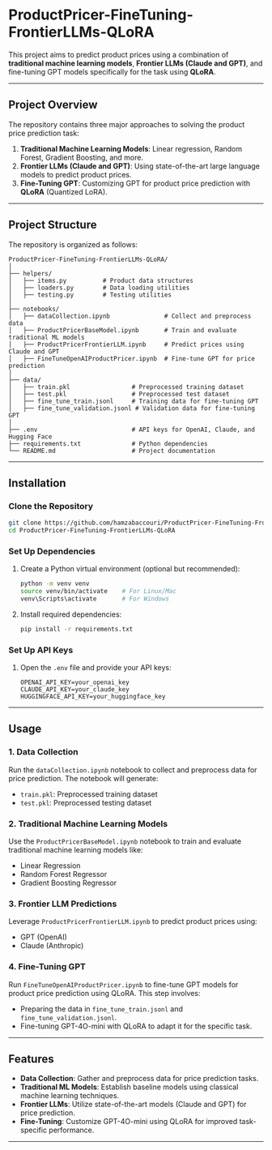 
# ProductPricer-FineTuning-FrontierLLMs-QLoRA

This project aims to predict product prices using a combination of **traditional machine learning models**, **Frontier LLMs (Claude and GPT)**, and fine-tuning GPT models specifically for the task using **QLoRA**.

---

## **Project Overview**

The repository contains three major approaches to solving the product price prediction task:
1. **Traditional Machine Learning Models**: Linear regression, Random Forest, Gradient Boosting, and more.
2. **Frontier LLMs (Claude and GPT)**: Using state-of-the-art large language models to predict product prices.
3. **Fine-Tuning GPT**: Customizing GPT for product price prediction with **QLoRA** (Quantized LoRA).

---

## **Project Structure**

The repository is organized as follows:

```
ProductPricer-FineTuning-FrontierLLMs-QLoRA/
│
├── helpers/
│   ├── items.py          # Product data structures
│   ├── loaders.py        # Data loading utilities
│   ├── testing.py        # Testing utilities
│
├── notebooks/
│   ├── dataCollection.ipynb               # Collect and preprocess data
│   ├── ProductPricerBaseModel.ipynb       # Train and evaluate traditional ML models
│   ├── ProductPricerFrontierLLM.ipynb     # Predict prices using Claude and GPT
│   ├── FineTuneOpenAIProductPricer.ipynb  # Fine-tune GPT for price prediction
│
├── data/
│   ├── train.pkl                 # Preprocessed training dataset
│   ├── test.pkl                  # Preprocessed test dataset
│   ├── fine_tune_train.jsonl     # Training data for fine-tuning GPT
│   ├── fine_tune_validation.jsonl # Validation data for fine-tuning GPT
│
├── .env                          # API keys for OpenAI, Claude, and Hugging Face
├── requirements.txt              # Python dependencies
└── README.md                     # Project documentation
```

---

## **Installation**

### **Clone the Repository**
```bash
git clone https://github.com/hamzabaccouri/ProductPricer-FineTuning-FrontierLLMs-QLoRA.git
cd ProductPricer-FineTuning-FrontierLLMs-QLoRA
```

### **Set Up Dependencies**
1. Create a Python virtual environment (optional but recommended):
   ```bash
   python -m venv venv
   source venv/bin/activate    # For Linux/Mac
   venv\Scripts\activate       # For Windows
   ```

2. Install required dependencies:
   ```bash
   pip install -r requirements.txt
   ```

### **Set Up API Keys**
1. Open the `.env` file and provide your API keys:
   ```plaintext
   OPENAI_API_KEY=your_openai_key
   CLAUDE_API_KEY=your_claude_key
   HUGGINGFACE_API_KEY=your_huggingface_key
   ```

---

## **Usage**

### **1. Data Collection**
Run the `dataCollection.ipynb` notebook to collect and preprocess data for price prediction. The notebook will generate:
- `train.pkl`: Preprocessed training dataset
- `test.pkl`: Preprocessed testing dataset

### **2. Traditional Machine Learning Models**
Use the `ProductPricerBaseModel.ipynb` notebook to train and evaluate traditional machine learning models like:
- Linear Regression
- Random Forest Regressor
- Gradient Boosting Regressor

### **3. Frontier LLM Predictions**
Leverage `ProductPricerFrontierLLM.ipynb` to predict product prices using:
- GPT (OpenAI)
- Claude (Anthropic)

### **4. Fine-Tuning GPT**
Run `FineTuneOpenAIProductPricer.ipynb` to fine-tune GPT models for product price prediction using QLoRA. This step involves:
- Preparing the data in `fine_tune_train.jsonl` and `fine_tune_validation.jsonl`.
- Fine-tuning GPT-4O-mini with QLoRA to adapt it for the specific task.

---

## **Features**

- **Data Collection**: Gather and preprocess data for price prediction tasks.
- **Traditional ML Models**: Establish baseline models using classical machine learning techniques.
- **Frontier LLMs**: Utilize state-of-the-art models (Claude and GPT) for price prediction.
- **Fine-Tuning**: Customize GPT-4O-mini using QLoRA for improved task-specific performance.

---
